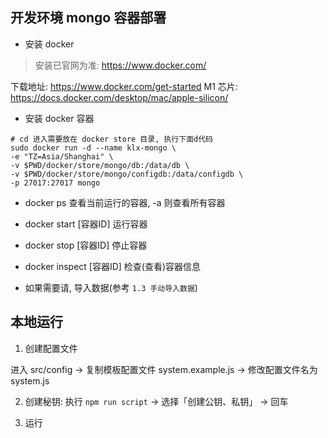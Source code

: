 ## 开发环境 mongo 容器部署

- 安装 docker

> 安装已官网为准: https://www.docker.com/

下载地址: https://www.docker.com/get-started
M1 芯片: https://docs.docker.com/desktop/mac/apple-silicon/

- 安装 docker 容器

```shell
# cd 进入需要放在 docker store 目录, 执行下面d代码
sudo docker run -d --name klx-mongo \
-e "TZ=Asia/Shanghai" \
-v $PWD/docker/store/mongo/db:/data/db \
-v $PWD/docker/store/mongo/configdb:/data/configdb \
-p 27017:27017 mongo
```

- docker ps 查看当前运行的容器, -a 则查看所有容器

- docker start [容器ID] 运行容器

- docker stop [容器ID] 停止容器

- docker inspect [容器ID] 检查(查看)容器信息

- 如果需要请, 导入数据(参考 `1.3 手动导入数据`)

## 本地运行

1. 创建配置文件

进入 src/config -> 复制模板配置文件 system.example.js -> 修改配置文件名为 system.js

2. 创建秘钥: 执行 `npm run script` -> 选择「创建公钥、私钥」 -> 回车


3. 运行

